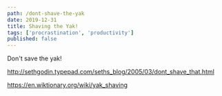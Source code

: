 ```yaml
---
path: /dont-shave-the-yak
date: 2019-12-31
title: Shaving the Yak!
tags: ['procrastination', 'productivity']
published: false
---
```


Don't save the yak!

http://sethgodin.typepad.com/seths_blog/2005/03/dont_shave_that.html

https://en.wiktionary.org/wiki/yak_shaving
